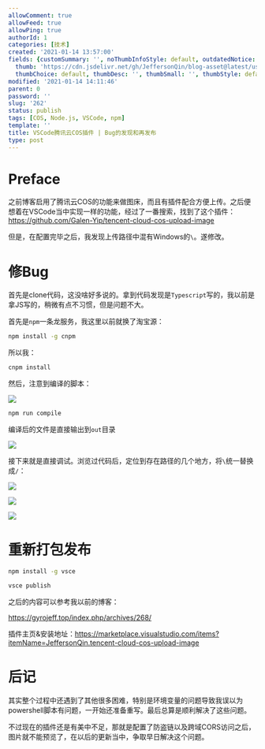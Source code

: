 ```yaml
---
allowComment: true
allowFeed: true
allowPing: true
authorId: 1
categories: [技术]
created: '2021-01-14 13:57:00'
fields: {customSummary: '', noThumbInfoStyle: default, outdatedNotice: 'no', reprint: standard,
  thumb: 'https://cdn.jsdelivr.net/gh/JeffersonQin/blog-asset@latest/usr/uploads/bg/27.jpg',
  thumbChoice: default, thumbDesc: '', thumbSmall: '', thumbStyle: default}
modified: '2021-01-14 14:11:46'
parent: 0
password: ''
slug: '262'
status: publish
tags: [COS, Node.js, VSCode, npm]
template: ''
title: VSCode腾讯云COS插件 | Bug的发现和再发布
type: post
---
```

# Preface

之前博客启用了腾讯云COS的功能来做图床，而且有插件配合方便上传。之后便想着在VSCode当中实现一样的功能，经过了一番搜索，找到了这个插件：https://github.com/Galen-Yip/tencent-cloud-cos-upload-image

但是，在配置完毕之后，我发现上传路径中混有Windows的`\`。遂修改。

# 修Bug

首先是clone代码，这没啥好多说的。拿到代码发现是`Typescript`写的，我以前是拿JS写的，稍微有点不习惯，但是问题不大。

首先是`npm`一条龙服务，我这里以前就换了淘宝源：

```bash
npm install -g cnpm
```

所以我：

```bash
cnpm install
```

然后，注意到编译的脚本：

![](https://cdn.jsdelivr.net/gh/JeffersonQin/blog-asset@latest/usr/uploads/2021/01/1610603759.png)

```bash
npm run compile
```

编译后的文件是直接输出到`out`目录

![](https://cdn.jsdelivr.net/gh/JeffersonQin/blog-asset@latest/usr/uploads/2021/01/1610603801.png)

接下来就是直接调试。浏览过代码后，定位到存在路径的几个地方，将`\`统一替换成`/`：

![](https://cdn.jsdelivr.net/gh/JeffersonQin/blog-asset@latest/usr/uploads/2021/01/1610603935.png)

![](https://cdn.jsdelivr.net/gh/JeffersonQin/blog-asset@latest/usr/uploads/2021/01/1610603946.png)

![](https://cdn.jsdelivr.net/gh/JeffersonQin/blog-asset@latest/usr/uploads/2021/01/1610603988.png)

# 重新打包发布

```bash
npm install -g vsce
```

```bash
vsce publish
```

之后的内容可以参考我以前的博客：

https://gyrojeff.top/index.php/archives/268/

插件主页&安装地址：https://marketplace.visualstudio.com/items?itemName=JeffersonQin.tencent-cloud-cos-upload-image

# 后记

其实整个过程中还遇到了其他很多困难，特别是环境变量的问题导致我误以为powershell脚本有问题，一开始还准备重写。最后总算是顺利解决了这些问题。

不过现在的插件还是有美中不足，那就是配置了防盗链以及跨域CORS访问之后，图片就不能预览了，在以后的更新当中，争取早日解决这个问题。

